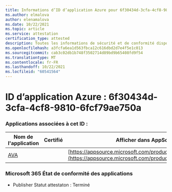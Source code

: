 ```yaml
---
title: Informations d’ID d’application Azure pour 6f30434d-3cfa-4cf8-9810-6fcf79ae750a
ms.author: elmalova
author: elenamalova
ms.date: 10/22/2021
ms.topic: article
ms.service: attestation
certification_type: attested
description: Toutes les informations de sécurité et de conformité disponibles pour 6f30434d-3cfa-4cf8-9810-6fcf79ae750a.
ms.openlocfilehash: a3fcfa6ea1d563fbca12c616dbd2d7e4f5e1c013
ms.sourcegitcommit: cab3c02db1b748f3502714d89bd9b65408fd9f54
ms.translationtype: MT
ms.contentlocale: fr-FR
ms.lasthandoff: 10/22/2021
ms.locfileid: "60541564"
---
```

# <a name="azure-app-id-6f30434d-3cfa-4cf8-9810-6fcf79ae750a"></a>ID d’application Azure : 6f30434d-3cfa-4cf8-9810-6fcf79ae750a


### <a name="apps-associated-with-this-id"></a>Applications associées à cet ID :
| **Nom de l'application** | **Certifié** | **Afficher dans AppSource** |
|--------------|---------------|-----------------------|
| [AVA](https://docs.microsoft.com/microsoft-365-app-certification/forward/WA104381883) |  | [https://appsource.microsoft.com/product/office/WA104381883](https://appsource.microsoft.com/product/office/WA104381883) |

### <a name="microsoft-365-app-compliance-status"></a>Microsoft 365 État de conformité des applications
- Publisher Statut attestaton : Terminé
